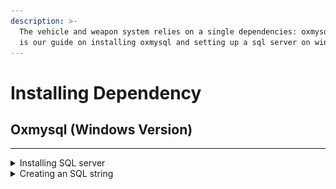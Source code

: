 ```yaml
---
description: >-
  The vehicle and weapon system relies on a single dependencies: oxmysql. below
  is our guide on installing oxmysql and setting up a sql server on windows.
---
```


# Installing Dependency

## Oxmysql (Windows Version)

***

<details>

<summary>Installing SQL server</summary>

## _Installing XAMPP:_

#### Step 1: Download and Install XAMPP

1. **Visit the Official XAMPP Website**: Go to [Apache Friends](https://www.apachefriends.org/download.html) and download the XAMPP installer for Windows.&#x20;
2. **Run the Installer**: Launch the downloaded installer. You might need to approve the UAC prompt and disable any antivirus temporarily if it blocks the installation.
3. **Select Components**: During installation, ensure that **Apache**, **MySQL**, and **PHP** are selected. You can deselect other components unless you know you'll need them.
4. **Choose Installation Directory**: You can install XAMPP in the default directory (`C:\xampp`) or choose another location. Click Next and proceed with the installation.
5. **Complete Installation**: Follow the remaining prompts and finish the installation.

**Step 2: Start Apache and MySQL**

1. **Launch XAMPP Control Panel in Administrator**: After installation, open the XAMPP Control Panel. You can find it in the Start Menu or where you installed XAMPP.
2. **Installing services:** When XAMPP opens up click the ❌ button on the left side of Apache and MySQL and install the services.

<img src="https://i.imgur.com/3WElWOb.png" alt="" data-size="original">

3. **Start Apache and MySQL**: Click the 'Start' buttons next to Apache and MySQL. This will run your local server and database server.

**Step 3: Creating The Database**

1. **Open phpMyAdmin: Open phpMyAdmin using the `Admin` Button on Apache.**

<img src="../.gitbook/assets/image (1) (1).png" alt="" data-size="original">

2. **Creating a database:** Upon opening phpMyAdmin click new on the top left then type for database name `fivem` (all lowercase) then click create.

<img src="../.gitbook/assets/image (2) (1).png" alt="" data-size="original">

Congratulations, you now know how to create a fivem database. Move on to the next page to continue the installation.

</details>

<details>

<summary>Creating an SQL string</summary>

Creating your connection string:

1. **Visit the MySQL String Generator Website:** [Here](https://brouznouf.github.io/fivem-mysql-async/)
2. Click `Next` twice until you are on `3: Configure the FXServer`.

<img src="../.gitbook/assets/image (5) (1).png" alt="" data-size="original">

3. **After you are on the 3rd page, scroll down until you see this:**

<img src="../.gitbook/assets/image (6) (1).png" alt="" data-size="original">

4. **The following information will be required for your connection string to work:** (Some other things you can add will be: **acquireTimeout** and **connectTimeout** - These will make the string take longer before connecting / pushing an error.)

* User
* database
* host
* password

<img src="https://i.imgur.com/I2hE9QE.png" alt="Password only required if you created with a password" data-size="original">

5. **After filling out the info regarding your database and you should see a section called `FXServer Configuration`**
6. **Copy the line shown below from the website and paste it into your server.cfg and restart your server**

<img src="../.gitbook/assets/image (8) (1).png" alt="" data-size="original">



## Ensuring oxmysql or mysql-async

Whether you use [oxmysql ](https://github.com/overextended/oxmysql)or [mysql-async](https://github.com/brouznouf/fivem-mysql-async) the way you ensure the it matters.

1. Put the following lines of code into your server.cfg below all the default resources required by FiveM.
2. **When downloading the files from github always select the releases version on the right side.**

<img src="../.gitbook/assets/image (6).png" alt="" data-size="original">

```lua
set mysql_connection_string "host=localhost;user=root;database=fivem"
ensure oxmysql -- Only if using oxmysql
```





Congratulations, you connected your database to your FiveM Server!

</details>
